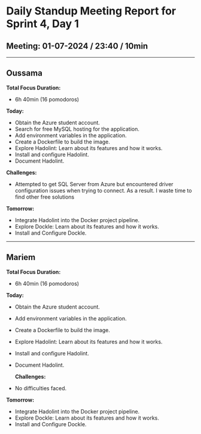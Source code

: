 # Daily Standup Meeting Report for Sprint 4, Day 1

## Meeting: 01-07-2024 / 23:40 / 10min

---

## Oussama

**Total Focus Duration:**

- 6h 40min (16 pomodoros)

**Today:**

- Obtain the Azure student account.
- Search for free MySQL hosting for the application.
- Add environment variables in the application.
- Create a Dockerfile to build the image.
- Explore Hadolint: Learn about its features and how it works.
- Install and configure Hadolint.
- Document Hadolint.

**Challenges:**

- Attempted to get SQL Server from Azure but encountered driver configuration issues when trying to connect. As a result. I waste time to find other free solutions

**Tomorrow:**

- Integrate Hadolint into the Docker project pipeline.
- Explore Dockle: Learn about its features and how it works.
- Install and Configure Dockle.

---

## Mariem

**Total Focus Duration:**

- 6h 40min (16 pomodoros)

**Today:**

- Obtain the Azure student account.
- Add environment variables in the application.
- Create a Dockerfile to build the image.
- Explore Hadolint: Learn about its features and how it works.
- Install and configure Hadolint.
- Document Hadolint.

  **Challenges:**

- No difficulties faced.

**Tomorrow:**

- Integrate Hadolint into the Docker project pipeline.
- Explore Dockle: Learn about its features and how it works.
- Install and Configure Dockle.
